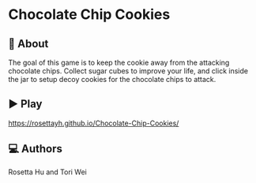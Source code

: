 Chocolate Chip Cookies
=================
## 🍪 About
The goal of this game is to keep the cookie away from the attacking chocolate chips. Collect sugar cubes to improve your life, and click inside the jar to setup decoy cookies for the chocolate chips to attack.

## ▶️ Play
https://rosettayh.github.io/Chocolate-Chip-Cookies/

## 💻 Authors
Rosetta Hu and Tori Wei 
